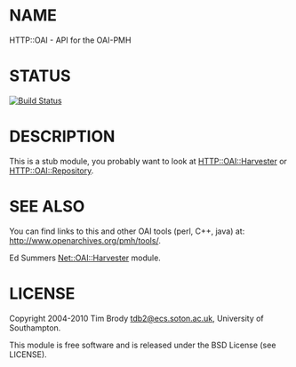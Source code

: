 # NAME

HTTP::OAI - API for the OAI-PMH

# STATUS

[![Build Status](https://travis-ci.org/LibreCat/perl-oai-lib.svg?branch=master)](https://travis-ci.org/LibreCat/perl-oai-lib)

# DESCRIPTION

This is a stub module, you probably want to look at
[HTTP::OAI::Harvester](https://metacpan.org/pod/HTTP::OAI::Harvester) or
[HTTP::OAI::Repository](https://metacpan.org/pod/HTTP::OAI::Repository).

# SEE ALSO

You can find links to this and other OAI tools (perl, C++, java) at:
http://www.openarchives.org/pmh/tools/.

Ed Summers [Net::OAI::Harvester](https://metacpan.org/pod/Net::OAI::Harvester) module.

# LICENSE

Copyright 2004-2010 Tim Brody <tdb2@ecs.soton.ac.uk>, University of
Southampton.

This module is free software and is released under the BSD License (see
LICENSE).
